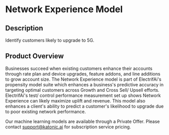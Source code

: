 # Network Experience Model

## Description
 Identify customers likely to upgrade to 5G.

## Product Overview
 Businesses succeed when existing customers enhance their accounts through rate plan and device upgrades, feature addons, and line additions to grow account size.
 The Network Experience model is part of ElectrifAi's propensity model suite which enhances a business's predictive accuracy in targeting optimal customers across 
 Growth and Cross Sell/ Upsell efforts. ElectrifAi's test/ control performance measurement set up shows Network Experience can likely maximize uplift and revenue. 
 This model also enhances a client's ability to predict a customer's likelihood to upgrade due to poor existing network performance.
 
Our machine learning models are available through a Private Offer. Please contact support@katonic.ai for subscription service pricing.
